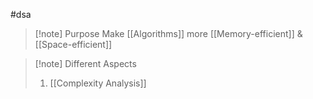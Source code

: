 #dsa 
>[!note] Purpose
>Make [[Algorithms]] more [[Memory-efficient]] & [[Space-efficient]]

>[!note] Different Aspects
>1. [[Complexity Analysis]]